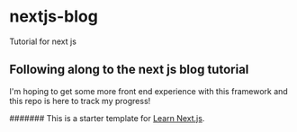 # nextjs-blog
Tutorial for next js

## Following along to the next js blog tutorial

I'm hoping to get some more front end experience with this framework and this repo is here to track my progress!

#######
This is a starter template for [Learn Next.js](https://nextjs.org/learn).
